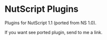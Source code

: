 # NutScript Plugins
<p>Plugins for NutScript 1.1 (ported from NS 1.0).</p>
<p>If you want see ported plugin, send to me a link.</p>
